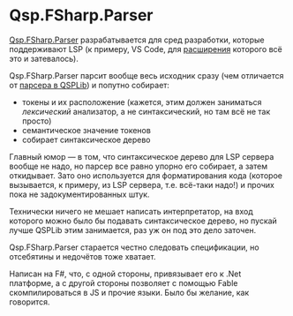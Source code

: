 

# Qsp.FSharp.Parser

[Qsp.FSharp.Parser](https://github.com/QSPFoundation/Qsp.FSharp/tree/master/src/Qsp.FSharp.Core) разрабатывается для сред разработки, которые поддерживают LSP (к примеру, VS Code, для [расширения](https://github.com/QSPFoundation/Qsp.FSharp.VsCode) которого всё это и затевалось).

Qsp.FSharp.Parser парсит вообще весь исходник сразу (чем отличается от [парсера в QSPLib](./qsplib-parser.md)) и попутно собирает:

* токены и их расположение (кажется, этим должен заниматься *лексический* анализатор, а не синтаксический, но там всё не так просто)
* семантическое значение токенов
* собирает синтаксическое дерево

Главный юмор — в том, что синтаксическое дерево для LSP сервера вообще не надо, но парсер все равно упорно его собирает, а затем откидывает. Зато оно используется для форматирования кода (которое вызывается, к примеру, из LSP сервера, т.е. всё-таки надо!) и прочих пока не задокументированных штук.

Технически ничего не мешает написать интерпретатор, на вход которого можно было бы подавать синтаксическое дерево, но пускай лучше QSPLib этим занимается, раз уж он под это дело заточен.

Qsp.FSharp.Parser старается честно следовать спецификации, но отсебятины и недочётов тоже хватает.

<!-- todo: привести пример -->

Написан на F#, что, с одной стороны, привязывает его к .Net платформе, а с другой стороны позволяет с помощью Fable скомпилироваться в JS и прочие языки. Было бы желание, как говорится.
